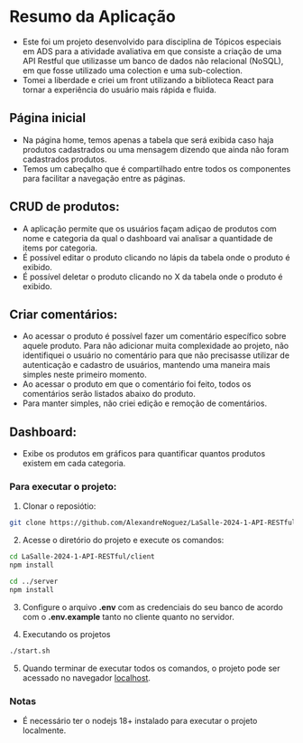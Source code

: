 # Resumo da Aplicação
- Este foi um projeto desenvolvido para disciplina de Tópicos especiais em ADS para a atividade avaliativa em que consiste a criação de uma API Restful que utilizasse um banco de dados não relacional (NoSQL), em que fosse utilizado uma colection e uma sub-colection.
- Tomei a liberdade e criei um front utilizando a biblioteca React para tornar a experiência do usuário mais rápida e fluida.

## Página inicial
- Na página home, temos apenas a tabela que será exibida caso haja produtos cadastrados ou uma mensagem dizendo que ainda não foram cadastrados produtos.
- Temos um cabeçalho que é compartilhado entre todos os componentes para facilitar a navegação entre as páginas.

## CRUD de produtos:
- A aplicação permite que os usuários façam adiçao de produtos com nome e categoria da qual o dashboard vai analisar a quantidade de items por categoria.
- É possível editar o produto clicando no lápis da tabela onde o produto é exibido.
- É possível deletar o produto clicando no X da tabela onde o produto é exibido.

## Criar comentários:
- Ao acessar o produto é possível fazer um comentário específico sobre aquele produto. Para não adicionar muita complexidade ao projeto, não identifiquei o usuário no comentário para que não precisasse utilizar de autenticação e cadastro de usuários, mantendo uma maneira mais simples neste primeiro momento.
- Ao acessar o produto em que o comentário foi feito, todos os comentários serão listados abaixo do produto.
- Para manter simples, não criei edição e remoção de comentários.

## Dashboard:
- Exibe os produtos em gráficos para quantificar quantos produtos existem em cada categoria.

### Para executar o projeto:
1. Clonar o reposiótio: 
```bash 
git clone https://github.com/AlexandreNoguez/LaSalle-2024-1-API-RESTful
```

2. Acesse o diretório do projeto e execute os comandos:
```bash
cd LaSalle-2024-1-API-RESTful/client
npm install
```

```bash
cd ../server
npm install
```
3. Configure o arquivo **.env** com as credenciais do seu banco de acordo com o **.env.example** tanto no cliente quanto no servidor.

4. Executando os projetos
```bash 
./start.sh
```

5. Quando terminar de executar todos os comandos, o projeto pode ser acessado no navegador <a href="http://localhost:5173">localhost</a>.

### Notas
- É necessário ter o nodejs 18+ instalado para executar o projeto localmente.